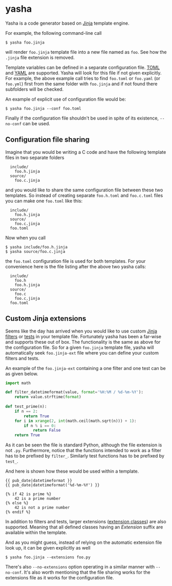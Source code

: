 # yasha

Yasha is a code generator based on [Jinja](http://jinja.pocoo.org/) template engine.

For example, the following command-line call

```
$ yasha foo.jinja
```

will render `foo.jinja` template file into a new file named as `foo`. See how the `.jinja` file extension is removed.

Template variables can be defined in a separate configuration file. [TOML](https://github.com/toml-lang/toml) and [YAML](http://www.yaml.org/start.html) are supported. Yasha will look for this file if not given explicitly. For example, the above example call tries to find `foo.toml` or `foo.yaml` (or `foo.yml`) first from the same folder with `foo.jinja` and if not found there subfolders will be checked.

An example of explicit use of configuration file would be:

```
$ yasha foo.jinja --conf foo.toml
```

Finally if the configuration file shouldn't be used in spite of its existence, ``--no-conf`` can be used.

## Configuration file sharing

Imagine that you would be writing a C code and have the following template files in two separate folders

```
  include/
    foo.h.jinja
  source/
    foo.c.jinja
```

and you would like to share the same configuration file between these two templates. So instead of creating separate `foo.h.toml` and `foo.c.toml` files you can make one `foo.toml` like this:

```
  include/
    foo.h.jinja
  source/
    foo.c.jinja
  foo.toml
```

Now when you call

```
$ yasha include/foo.h.jinja
$ yasha source/foo.c.jinja
```

the `foo.toml` configuration file is used for both templates. For your convenience here is the file listing after the above two yasha calls:

```
  include/
    foo.h
    foo.h.jinja
  source/
    foo.c
    foo.c.jinja
  foo.toml
```

## Custom Jinja extensions

Seems like the day has arrived when you would like to use custom [Jinja filters](http://jinja.pocoo.org/docs/dev/api/#custom-filters) or [tests](http://jinja.pocoo.org/docs/dev/api/#custom-tests) in your template file. Fortunately yasha has been a far-wise and supports these out of box. The functionality is the same as above for the configuration file. So for a given `foo.jinja` template file, yasha will automatically seek `foo.jinja-ext` file where you can define your custom filters and tests.

An example of the `foo.jinja-ext` containing a one filter and one test can be as given below.

```python
import math

def filter_datetimeformat(value, format='%H:%M / %d-%m-%Y'):
    return value.strftime(format)
    
def test_prime(n):
    if n == 2:
        return True
    for i in xrange(2, int(math.ceil(math.sqrt(n))) + 1):
        if n % i == 0:
            return False
    return True
```

As it can be seen the file is standard Python, although the file extension is not `.py`. Furthermore, notice that the functions intended to work as a filter has to be prefixed by `filter_`. Similarly test functions has to be prefixed by `test_`.

And here is shown how these would be used within a template.

```jinja
{{ pub_date|datetimeformat }}
{{ pub_date|datetimeformat('%d-%m-%Y') }}

{% if 42 is prime %}
    42 is a prime number
{% else %}
    42 is not a prime number
{% endif %}
```

In addition to filters and tests, larger extensions ([extension classes](http://jinja.pocoo.org/docs/dev/extensions/#module-jinja2.ext)) are also supported. Meaning that all defined classes having an _Extension_ suffix are available within the template.

And as you might guess, instead of relying on the automatic extension file look up, it can be given explicitly as well

```
$ yasha foo.jinja --extensions foo.py
```

There's also `--no-extensions` option operating in a similar manner with `--no-conf`. It's also worth mentioning that the file sharing works for the extensions file as it works for the configuration file.
